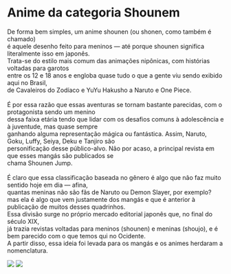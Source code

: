 <!DOCTYPE html>
<html lang="en">
<head>
    <meta charset="UTF-8">
    <meta name="viewport" content="width=device-width, initial-scale=1.0">

   
 
</head>
<body>
    <H1>Anime da categoria Shounem</H1>
    <P>
      De forma bem simples, um anime shounen (ou shonen, como também é chamado)<BR>
     é aquele desenho feito para meninos — até porque shounen significa literalmente isso em japonês.<BR>
     Trata-se do estilo mais comum das animações nipônicas, com histórias voltadas para garotos <BR>entre os 12 e 18 anos
     e engloba quase tudo o que a gente viu sendo exibido aqui no Brasil,<BR>
     de Cavaleiros do Zodíaco e YuYu Hakusho a Naruto e One Piece.
     <BR>
      <BR>
     É por essa razão que essas aventuras se tornam bastante parecidas, com o protagonista sendo um menino <BR>
      dessa faixa etária tendo que lidar com os desafios comuns à adolescência e à juventude, mas quase sempre<BR>
     ganhando alguma representação mágica ou fantástica. Assim, Naruto, Goku, Luffy, Seiya, Deku e Tanjiro são<BR>
     personificação desse público-alvo. Não por acaso, a principal revista em que esses mangás são publicados se<BR>
     chama Shounen Jump.
     <BR>
     <BR>
     É claro que essa classificação baseada no gênero é algo que não faz muito sentido hoje em dia — afina,<BR>
     quantas meninas não são fãs de Naruto ou Demon Slayer, por exemplo? <BR>
     mas ela é algo que vem justamente dos mangás e que é anterior à publicação de muitos desses quadrinhos.<BR>
     Essa divisão surge no próprio mercado editorial japonês que, no final do século XIX, <BR>
     já trazia revistas voltadas para meninos (shounen) e meninas (shoujo), e é bem parecido com o que temos
     qui no Ocidente.<BR>
     A partir disso, essa ideia foi levada para os mangás e os animes herdaram a nomenclatura.
    </P>
    <img class="NARUTO" src="NARUTO.jpg">
    <img src="Demom slayer.jpg">
 
 
</body>
</html>
